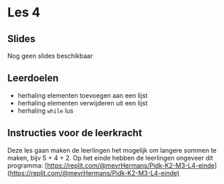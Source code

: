 # Les 4

## Slides

Nog geen slides beschikbaar

## Leerdoelen

* herhaling elementen toevoegen aan een lijst
* herhaling elementen verwijderen uit een lijst
* herhaling `while` lus

## Instructies voor de leerkracht

Deze les gaan maken de leerlingen het mogelijk om langere sommen te maken, bijv 5 + 4 + 2. Op het einde hebben de leerlingen ongeveer dit programma: [https://replit.com/@mevrHermans/Pidk-K2-M3-L4-einde](https://replit.com/@mevrHermans/Pidk-K2-M3-L4-einde)
